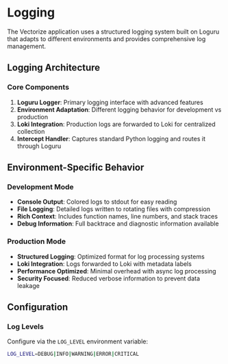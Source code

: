 # Logging

The Vectorize application uses a structured logging system built on Loguru that adapts to different environments and provides comprehensive log management.

## Logging Architecture

### Core Components

1. **Loguru Logger**: Primary logging interface with advanced features
2. **Environment Adaptation**: Different logging behavior for development vs production
3. **Loki Integration**: Production logs are forwarded to Loki for centralized collection
4. **Intercept Handler**: Captures standard Python logging and routes it through Loguru

## Environment-Specific Behavior

### Development Mode

- **Console Output**: Colored logs to stdout for easy reading
- **File Logging**: Detailed logs written to rotating files with compression
- **Rich Context**: Includes function names, line numbers, and stack traces
- **Debug Information**: Full backtrace and diagnostic information available

### Production Mode

- **Structured Logging**: Optimized format for log processing systems
- **Loki Integration**: Logs forwarded to Loki with metadata labels
- **Performance Optimized**: Minimal overhead with async log processing
- **Security Focused**: Reduced verbose information to prevent data leakage

## Configuration

### Log Levels

Configure via the `LOG_LEVEL` environment variable:

```bash
LOG_LEVEL=DEBUG|INFO|WARNING|ERROR|CRITICAL
```
